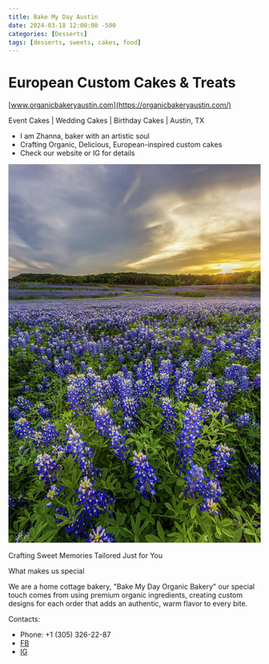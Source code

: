 ```yaml
---
title: Bake My Day Austin
date: 2024-03-18 12:00:00 -500
categories: [Desserts]
tags: [desserts, sweets, cakes, food]
---
```


# European Custom Cakes & Treats

[www.organicbakeryaustin.com](https://organicbakeryaustin.com/)

Event Cakes | Wedding Cakes | Birthday Cakes | Austin, TX

* I am Zhanna, baker with an artistic soul
* Crafting Organic, Delicious, European-inspired custom cakes
* Check our website or IG for details

![img-description](/images/bluebonnets.jpg)

Crafting Sweet Memories Tailored Just for You

What makes us special

We are a home cottage bakery, "Bake My Day Organic Bakery" our special touch comes from using premium organic ingredients, creating custom designs for each order that adds an authentic, warm flavor to every bite.


Contacts:
* Phone: +1 (305) 326-22-87
* [FB](https://www.facebook.com/people/Bake-My-Day-Organic-Bakery/61552570276506/)
* [IG](https://www.instagram.com/bakemyday_austin/)